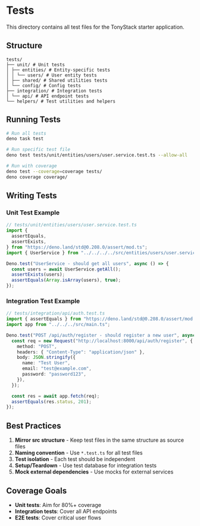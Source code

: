 # Tests

This directory contains all test files for the TonyStack starter application.

## Structure

```
tests/
├── unit/ # Unit tests
│ ├── entities/ # Entity-specific tests
│ │ └── users/ # User entity tests
│ ├── shared/ # Shared utilities tests
│ └── config/ # Config tests
├── integration/ # Integration tests
│ └── api/ # API endpoint tests
└── helpers/ # Test utilities and helpers
```

## Running Tests

```bash
# Run all tests
deno task test

# Run specific test file
deno test tests/unit/entities/users/user.service.test.ts --allow-all

# Run with coverage
deno test --coverage=coverage tests/
deno coverage coverage/
```

## Writing Tests

### Unit Test Example

```typescript
// tests/unit/entities/users/user.service.test.ts
import {
  assertEquals,
  assertExists,
} from "https://deno.land/std@0.208.0/assert/mod.ts";
import { UserService } from "../../../../src/entities/users/user.service.ts";

Deno.test("UserService - should get all users", async () => {
  const users = await UserService.getAll();
  assertExists(users);
  assertEquals(Array.isArray(users), true);
});
```

### Integration Test Example

```typescript
// tests/integration/api/auth.test.ts
import { assertEquals } from "https://deno.land/std@0.208.0/assert/mod.ts";
import app from "../../../src/main.ts";

Deno.test("POST /api/auth/register - should register a new user", async () => {
  const req = new Request("http://localhost:8000/api/auth/register", {
    method: "POST",
    headers: { "Content-Type": "application/json" },
    body: JSON.stringify({
      name: "Test User",
      email: "test@example.com",
      password: "password123",
    }),
  });

  const res = await app.fetch(req);
  assertEquals(res.status, 201);
});
```

## Best Practices

1. **Mirror src structure** - Keep test files in the same structure as source
   files
2. **Naming convention** - Use `*.test.ts` for all test files
3. **Test isolation** - Each test should be independent
4. **Setup/Teardown** - Use test database for integration tests
5. **Mock external dependencies** - Use mocks for external services

## Coverage Goals

- **Unit tests**: Aim for 80%+ coverage
- **Integration tests**: Cover all API endpoints
- **E2E tests**: Cover critical user flows
